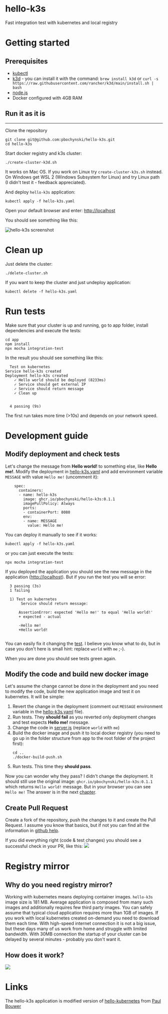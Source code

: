 # hello-k3s
Fast integration test with kubernetes and local registry


# Getting started

## Prerequisites

- [kubectl](https://kubernetes.io/docs/tasks/tools/install-kubectl/)
- [k3d](https://github.com/rancher/k3d) - you can install it with the command: `brew install k3d` or `curl -s https://raw.githubusercontent.com/rancher/k3d/main/install.sh | bash`
- [node.js](https://nodejs.org/)
- Docker configured with 4GB RAM

## Run it as it is

---
Clone the repository
```
git clone git@github.com:pbochynski/hello-k3s.git
cd hello-k3s
```

Start docker registry and k3s cluster:
```
./create-cluster-k3d.sh
```
It works on Mac OS. If you work on Linux try `create-cluster-k3s.sh` instead. On Windows get WSL 2 (Windows Subsystem for Linux) and try Linux path (I didn't test it - feedback appreciated).

And deploy `hello-k3s` application:
```
kubectl apply -f hello-k3s.yaml
```

Open your default browser and enter: [http://localhost](http://localhost)


You should see something like this:

![hello-k3s screenshot](hello-k3s.png)

# Clean up

Just delete the cluster:
```
./delete-cluster.sh
```

If you want to keep the cluster and just undeploy application:
```
kubectl delete -f hello-k3s.yaml
```


# Run tests

Make sure that your cluster is up and running, go to app folder, install dependencies and execute the tests:

```
cd app
npm install
npx mocha integration-test
```

In the result you should see something like this:

```
  Test on kubernetes
Service hello-k3s created
Deployment hello-k3s created
    ✓ Hello world should be deployed (8233ms)
    ✓ Service should get external IP
    ✓ Service should return message
    ✓ Clean up


  4 passing (9s)
```
The first run takes more time (>10s) and depends on your network speed. 
# Development guide

## Modify deployment and check tests

Let's change the message from **Hello world!** to something else, like **Hello me!**. Modify the deployment in [hello-k3s.yaml](hello-k3s.yaml) and add environment variable `MESSAGE` with value `Hello me!` (uncomment it):
```
    spec:
      containers:
      - name: hello-k3s
        image: ghcr.io/pbochynski/hello-k3s:0.1.1
        imagePullPolicy: Always
        ports:
        - containerPort: 8080
        env:
        - name: MESSAGE
          value: Hello me!
```

You can deploy it manually to see if it works:
```
kubectl apply -f hello-k3s.yaml
```
or you can just execute the tests:
```
npx mocha integration-test
```
If you deployed the application you should see the new message in the application ([http://localhost](http://localhost)). But if you run the test you will se error:
```
  3 passing (3s)
  1 failing

  1) Test on kubernetes
       Service should return message:

      AssertionError: expected 'Hello me!' to equal 'Hello world!'
      + expected - actual

      -Hello me!
      +Hello world!
 
```
You can easily fix it changing the [test](app/integration-test/kubernetes-test.js). I believe you know what to do, but in case you don't here is small hint: replace `world` with `me` ;-).

When you are done you should see tests green again.

## Modify the code and build new docker image

Let's assume the change cannot be done in the deployment and you need to modify the code, build the new application image and test it on kubernetes. It will be simple:
1. Revert the change in the deployment (comment out `MESSAGE` environment variable in the [hello-k3s.yaml](hello-k3s.yaml) file).
2. Run tests. They **should fail** as you reverted only deployment changes and test expects **Hello me!** message.
3. Change the code in [server.js](app/server.js) (replace `world` with `me`)
4. Build the docker image and push it to local docker registry (you need to go up in the folder structure from app to the root folder of the project first):
    ```
    cd ..
    ./docker-build-push.sh
    ```
5. Run tests. This time they **should pass**.

Now you can wonder why they pass? I didn't change the deployment. It should still use the original image: `ghcr.io/pbochynski/hello-k3s:0.1.1` which returns `Hello world!` message. But in your browser you can see `Hello me!`
The answer is in the next [chapter](#registry-mirror).

## Create Pull Request

Create a fork of the repository, push the changes to it and create the Pull Request. I assume you know that basics, but if not you can find all the information in [github help](https://docs.github.com/en/github/collaborating-with-issues-and-pull-requests/working-with-forks).

If you did everything right (code & test changes) you should see a successful check in your PR, like this:
![](check.png)

# Registry mirror

## Why do you need registry mirror?
Working with kubernetes means deploying container images. `hello-k3s` image size is 181 MB. Average application is composed from many such images and additionally requires few third party images. You can safely assume that typical cloud application requires more than 1GB of images. If you work with local kubernetes created on-demand you need to download them each time. With high-speed internet connection it is not a big issue, but these days many of us work from home and struggle with limited bandwidth. With 30MB connection the startup of your cluster can be delayed by several minutes - probably you don't want it.

## How does it work?

![](registry-mirror.png)

# Links
The hello-k3s application is modified version of [hello-kubernetes](https://github.com/paulbouwer/hello-kubernetes) from [Paul Bouwer](https://github.com/paulbouwer)